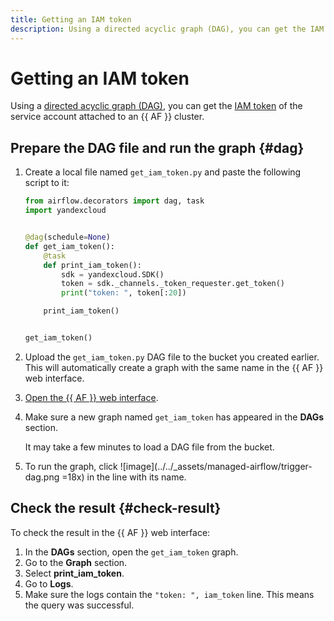 ```yaml
---
title: Getting an IAM token
description: Using a directed acyclic graph (DAG), you can get the IAM token of the service account attached to an {{ AF }} cluster.
---
```


# Getting an IAM token

Using a [directed acyclic graph (DAG)](../concepts/index.md#about-the-service), you can get the [IAM token](../../iam/concepts/authorization/iam-token.md) of the service account attached to an {{ AF }} cluster.

## Prepare the DAG file and run the graph {#dag}

1. Create a local file named `get_iam_token.py` and paste the following script to it:

   ```python
   from airflow.decorators import dag, task
   import yandexcloud


   @dag(schedule=None)
   def get_iam_token():
       @task
       def print_iam_token():
           sdk = yandexcloud.SDK()
           token = sdk._channels._token_requester.get_token()
           print("token: ", token[:20])

       print_iam_token()


   get_iam_token()
   ```

1. Upload the `get_iam_token.py` DAG file to the bucket you created earlier. This will automatically create a graph with the same name in the {{ AF }} web interface.
1. [Open the {{ AF }} web interface](af-interfaces.md#web-gui).
1. Make sure a new graph named `get_iam_token` has appeared in the **DAGs** section.

   It may take a few minutes to load a DAG file from the bucket.

1. To run the graph, click ![image](../../_assets/managed-airflow/trigger-dag.png =18x) in the line with its name.

## Check the result {#check-result}

To check the result in the {{ AF }} web interface:

1. In the **DAGs** section, open the `get_iam_token` graph.
1. Go to the **Graph** section.
1. Select **print_iam_token**.
1. Go to **Logs**.
1. Make sure the logs contain the `"token: ", iam_token` line. This means the query was successful.
